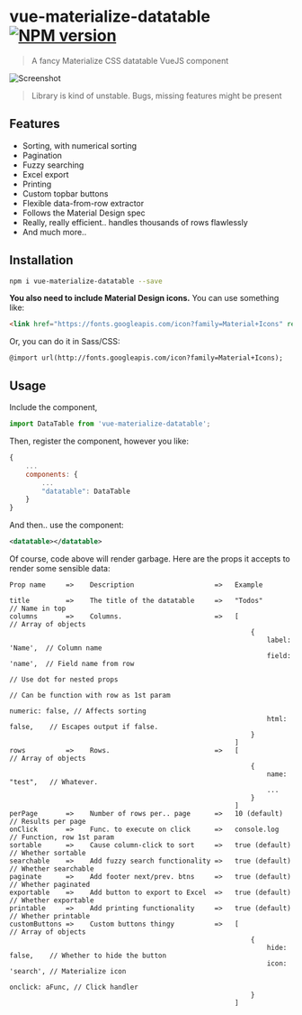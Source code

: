 # vue-materialize-datatable [![NPM version](https://badge.fury.io/js/vue-materialize-datatable.svg)](https://badge.fury.io/js/vue-materialize-datatable)

> A fancy Materialize CSS datatable VueJS component

![Screenshot](http://i.imgur.com/15tApXu.png)

> Library is kind of unstable. Bugs, missing features might be present


## Features
 - Sorting, with numerical sorting
 - Pagination
 - Fuzzy searching
 - Excel export
 - Printing
 - Custom topbar buttons
 - Flexible data-from-row extractor
 - Follows the Material Design spec
 - Really, really efficient.. handles thousands of rows flawlessly
 - And much more..

## Installation

```bash
npm i vue-materialize-datatable --save
```

**You also need to include Material Design icons.** You can use something like:

```HTML
<link href="https://fonts.googleapis.com/icon?family=Material+Icons" rel="stylesheet">
```

Or, you can do it in Sass/CSS:

```
@import url(http://fonts.googleapis.com/icon?family=Material+Icons);
```

## Usage

Include the component,

```javascript
import DataTable from 'vue-materialize-datatable';
```

Then, register the component, however you like:

```javascript
{
    ...
    components: {
        ...
        "datatable": DataTable
    }
}
```

And then.. use the component:

```xml
<datatable></datatable>
```

Of course, code above will render garbage. Here are the props it accepts to render some sensible data:

```
Prop name     =>    Description                    =>   Example

title         =>    The title of the datatable     =>   "Todos"                 // Name in top
columns       =>    Columns.                       =>   [                       // Array of objects
                                                            {
                                                                label: 'Name',  // Column name
                                                                field: 'name',  // Field name from row
                                                                                // Use dot for nested props
                                                                                // Can be function with row as 1st param
                                                                numeric: false, // Affects sorting
                                                                html: false,    // Escapes output if false.
                                                            }
                                                        ]
rows          =>    Rows.                          =>   [                       // Array of objects
                                                            {
                                                                name: "test",   // Whatever.
                                                                ...
                                                            }
                                                        ]
perPage       =>    Number of rows per.. page      =>   10 (default)            // Results per page
onClick       =>    Func. to execute on click      =>   console.log             // Function, row 1st param
sortable      =>    Cause column-click to sort     =>   true (default)          // Whether sortable
searchable    =>    Add fuzzy search functionality =>   true (default)          // Whether searchable
paginate      =>    Add footer next/prev. btns     =>   true (default)          // Whether paginated
exportable    =>    Add button to export to Excel  =>   true (default)          // Whether exportable
printable     =>    Add printing functionality     =>   true (default)          // Whether printable
customButtons =>    Custom buttons thingy          =>   [                       // Array of objects
                                                            {
                                                                hide: false,    // Whether to hide the button
                                                                icon: 'search', // Materialize icon
                                                                onclick: aFunc, // Click handler
                                                            }
                                                        ]
```
